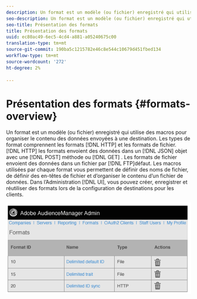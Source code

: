 ```yaml
---
description: Un format est un modèle (ou fichier) enregistré qui utilise des macros pour organiser le contenu des données envoyées à une destination. Les types de formats incluent les formats HTTP et les formats de fichiers. Les formats HTTP envoient des données dans un objet JSON avec une méthode POST ou GET. Les formats de fichier envoient des données dans un fichier par FTP. Les macros utilisées par chaque format vous permettent de définir des noms de fichier, de définir des en-têtes de fichier et d’organiser le contenu d’un fichier de données. Dans l’interface utilisateur d’administration, vous pouvez créer, enregistrer et réutiliser des formats lors de la configuration de destinations pour les clients.
seo-description: Un format est un modèle (ou fichier) enregistré qui utilise des macros pour organiser le contenu des données envoyées à une destination. Les types de formats incluent les formats HTTP et les formats de fichiers. Les formats HTTP envoient des données dans un objet JSON avec une méthode POST ou GET. Les formats de fichier envoient des données dans un fichier par FTP. Les macros utilisées par chaque format vous permettent de définir des noms de fichier, de définir des en-têtes de fichier et d’organiser le contenu d’un fichier de données. Dans l’interface utilisateur d’administration, vous pouvez créer, enregistrer et réutiliser des formats lors de la configuration de destinations pour les clients.
seo-title: Présentation des formats
title: Présentation des formats
uuid: ec80ac49-6ec5-4cd4-a881-a05240675c00
translation-type: tm+mt
source-git-commit: 190ba5c1215782e46c8e544c10679d451fbed134
workflow-type: tm+mt
source-wordcount: '272'
ht-degree: 2%

---
```



# Présentation des formats {#formats-overview}

Un format est un modèle (ou fichier) enregistré qui utilise des macros pour organiser le contenu des données envoyées à une destination. Les types de format comprennent les formats [!DNL HTTP] et les formats de fichier. [!DNL HTTP] les formats envoient des données dans un [!DNL JSON] objet avec une [!DNL POST] méthode ou [!DNL GET] . Les formats de fichier envoient des données dans un fichier par [!DNL FTP]défaut. Les macros utilisées par chaque format vous permettent de définir des noms de fichier, de définir des en-têtes de fichier et d’organiser le contenu d’un fichier de données. Dans l’Administration [!DNL UI], vous pouvez créer, enregistrer et réutiliser des formats lors de la configuration de destinations pour les clients.

![](assets/formats.png)